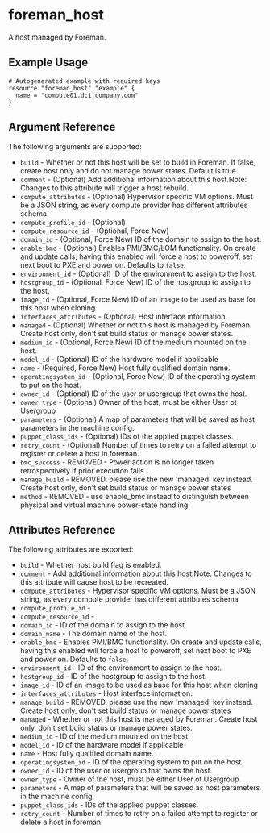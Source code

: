 
# foreman_host


A host managed by Foreman.


## Example Usage

```
# Autogenerated example with required keys
resource "foreman_host" "example" {
  name = "compute01.dc1.company.com"
}
```


## Argument Reference

The following arguments are supported:

- `build` - Whether or not this host will be set to build in Foreman. If false, create host only and do not manage power states. Default is true.
- `comment` - (Optional) Add additional information about this host.Note: Changes to this attribute will trigger a host rebuild.
- `compute_attributes` - (Optional) Hypervisor specific VM options. Must be a JSON string, as every compute provider has different attributes schema
- `compute_profile_id` - (Optional) 
- `compute_resource_id` - (Optional, Force New) 
- `domain_id` - (Optional, Force New) ID of the domain to assign to the host.
- `enable_bmc` - (Optional) Enables PMI/BMC/LOM functionality. On create and update calls, having this enabled will force a host to poweroff, set next boot to PXE and power on. Defaults to `false`.
- `environment_id` - (Optional) ID of the environment to assign to the host.
- `hostgroup_id` - (Optional, Force New) ID of the hostgroup to assign to the host.
- `image_id` - (Optional, Force New) ID of an image to be used as base for this host when cloning
- `interfaces_attributes` - (Optional) Host interface information.
- `managed` - (Optional) Whether or not this host is managed by Foreman. Create host only, don't set build status or manage power states.
- `medium_id` - (Optional, Force New) ID of the medium mounted on the host.
- `model_id` - (Optional) ID of the hardware model if applicable
- `name` - (Required, Force New) Host fully qualified domain name.
- `operatingsystem_id` - (Optional, Force New) ID of the operating system to put on the host.
- `owner_id` - (Optional) ID of the user or usergroup that owns the host.
- `owner_type` - (Optional) Owner of the host, must be either User ot Usergroup
- `parameters` - (Optional) A map of parameters that will be saved as host parameters in the machine config.
- `puppet_class_ids` - (Optional) IDs of the applied puppet classes.
- `retry_count` - (Optional) Number of times to retry on a failed attempt to register or delete a host in foreman.
- `bmc_success` - REMOVED - Power action is no longer taken retrospectively if prior execution fails.
- `manage_build` - REMOVED, please use the new 'managed' key instead. Create host only, don't set build status or manage power states
- `method` - REMOVED - use enable_bmc instead to distinguish between physical and virtual machine power-state handling.


## Attributes Reference

The following attributes are exported:

- `build` - Whether host build flag is enabled.
- `comment` - Add additional information about this host.Note: Changes to this attribute will cause host to be recreated.
- `compute_attributes` - Hypervisor specific VM options. Must be a JSON string, as every compute provider has different attributes schema
- `compute_profile_id` - 
- `compute_resource_id` - 
- `domain_id` - ID of the domain to assign to the host.
- `domain_name` - The domain name of the host.
- `enable_bmc` - Enables PMI/BMC functionality. On create and update calls, having this enabled will force a host to poweroff, set next boot to PXE and power on. Defaults to `false`.
- `environment_id` - ID of the environment to assign to the host.
- `hostgroup_id` - ID of the hostgroup to assign to the host.
- `image_id` - ID of an image to be used as base for this host when cloning
- `interfaces_attributes` - Host interface information.
- `manage_build` - REMOVED, please use the new 'managed' key instead. Create host only, don't set build status or manage power states
- `managed` - Whether or not this host is managed by Foreman. Create host only, don't set build status or manage power states.
- `medium_id` - ID of the medium mounted on the host.
- `model_id` - ID of the hardware model if applicable
- `name` - Host fully qualified domain name.
- `operatingsystem_id` - ID of the operating system to put on the host.
- `owner_id` - ID of the user or usergroup that owns the host.
- `owner_type` - Owner of the host, must be either User ot Usergroup
- `parameters` - A map of parameters that will be saved as host parameters in the machine config.
- `puppet_class_ids` - IDs of the applied puppet classes.
- `retry_count` - Number of times to retry on a failed attempt to register or delete a host in foreman.

